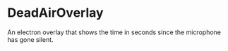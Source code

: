 # DeadAirOverlay
An electron overlay that shows the time in seconds since the microphone has gone silent.
